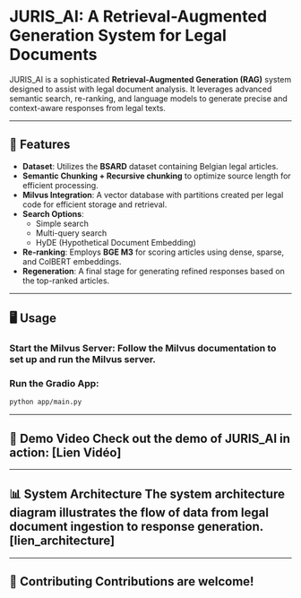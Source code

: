 # JURIS_AI: A Retrieval-Augmented Generation System for Legal Documents

JURIS_AI is a sophisticated **Retrieval-Augmented Generation (RAG)** system designed to assist with legal document analysis. It leverages advanced semantic search, re-ranking, and language models to generate precise and context-aware responses from legal texts.

---

## 🚀 Features

- **Dataset**: Utilizes the **BSARD** dataset containing Belgian legal articles.  
- **Semantic Chunking + Recursive chunking** to optimize source length for efficient processing.  
- **Milvus Integration**: A vector database with partitions created per legal code for efficient storage and retrieval.  
- **Search Options**:  
  - Simple search  
  - Multi-query search  
  - HyDE (Hypothetical Document Embedding)  
- **Re-ranking**: Employs **BGE M3** for scoring articles using dense, sparse, and ColBERT embeddings.  
- **Regeneration**: A final stage for generating refined responses based on the top-ranked articles.

---

## 🖥️ Usage 
### Start the Milvus Server: Follow the Milvus documentation to set up and run the Milvus server. 
### Run the Gradio App:
```bash
python app/main.py
```

---
## 🎥 Demo Video Check out the demo of JURIS_AI in action: [Lien Vidéo]

---


## 📊 System Architecture The system architecture diagram illustrates the flow of data from legal document ingestion to response generation. [lien_architecture]

--- 


## 🤝 Contributing Contributions are welcome! 


